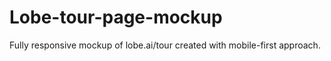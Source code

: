 # Lobe-tour-page-mockup
Fully responsive mockup of lobe.ai/tour created with mobile-first approach. 
